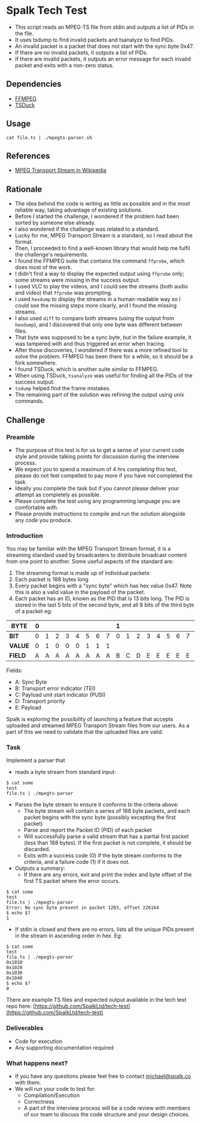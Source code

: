 # Spalk Tech Test
* This script reads an MPEG-TS file from stdin and outputs a list of PIDs in the file.
* It uses tsdump to find invalid packets and tsanalyze to find PIDs.
* An invalid packet is a packet that does not start with the sync byte 0x47.
* If there are no invalid packets, it outputs a list of PIDs.
* If there are invalid packets, it outputs an error message for each invalid packet and exits with a non-zero status.

## Dependencies
* [FFMPEG](https://www.ffmpeg.org/download.html)
* [TSDuck](https://tsduck.io/download/tsduck/)
  
## Usage
```
cat file.ts | ./mpegts-parser.sh
```

## References
* [MPEG Transport Stream in Wikipedia](https://en.wikipedia.org/wiki/MPEG_transport_stream#Elements)

## Rationale
* The idea behind the code is writing as little as possible and in the most reliable way, taking advantage of existing solutions.
* Before I started the challenge, I wondered if the problem had been sorted by someone else already.
* I also wondered if the challenge was related to a standard.
* Lucky for me, MPEG Transport Stream is a standard, so I read about the format.
* Then, I proceeded to find a well-known library that would help me fulfil the challenge's requirements.
* I found the FFMPEG suite that contains the command `ffprobe`, which does most of the work.
* I didn't find a way to display the expected output using `ffprobe` only; some streams were missing in the success output.
* I used VLC to play the videos, and I could see the streams (both audio and video) that `ffprobe` was prompting.
* I used `hexdump` to display the streams in a human-readable way so I could see the missing steps more clearly, and I found the missing streams.
* I also used `diff` to compare both streams (using the output from `hexdump`), and I discovered that only one byte was different between files.
* That byte was supposed to be a sync byte, but in the failure example, it was tampered with and thus triggered an error when tracing. 
* After those discoveries, I wondered if there was a more refined tool to solve the problem. FFMPEG has been there for a while, so it should be a fork somewhere.
* I found TSDuck, which is another suite similar to FFMPEG.
* When using TSDuck, `tsanalyze` was useful for finding all the PIDs of the success output.
* `tsdump` helped find the frame mistakes.
* The remaining part of the solution was refining the output using unix commands.

## Challenge
### Preamble
* The purpose of this test is for us to get a sense of your current code style 
and provide talking points for discussion during the interview process.
* We expect you to spend a maximum of 4 hrs completing this test, please do not feel compelled to pay more if you have not completed the task.
* Ideally you complete the task but if you cannot please deliver your attempt 
as completely as possible.
* Please complete the test using any programming language you are comfortable 
with.
* Please provide instructions to compile and run the solution alongside any 
code you produce.
### Introduction
You may be familiar with the MPEG Transport Stream format, it is a streaming 
standard used by broadcasters to distribute broadcast content from one point to 
another. Some useful aspects of the standard are:
1. The streaming format is made up of individual packets
2. Each packet is 188 bytes long
3. Every packet begins with a "sync byte" which has hex value 0x47. Note this 
is also a valid value in the payload of the packet.
4. Each packet has an ID, known as the PID that is 13 bits long. The PID is 
stored in the last 5 bits of the second byte, and all 8 bits of the third byte 
of a packet eg:

| **BYTE**  | 0 |   |   |   |   |   |   |   | 1 |   |   |   |   |   |   |   | 2 |   |   |   |   |   |   |   | 3 |   |   |   | ... | 187 |   |   |   |
|-----------|---|---|---|---|---|---|---|---|---|---|---|---|---|---|---|---|---|---|---|---|---|---|---|---|---|---|---|---|-----|-----|---|---|---|
| **BIT**   | 0 | 1 | 2 | 3 | 4 | 5 | 6 | 7 | 0 | 1 | 2 | 3 | 4 | 5 | 6 | 7 | 0 | 1 | 2 | 3 | 4 | 5 | 6 | 7 | 0 | 1 | 2 | 3 | ... | 4   | 5 | 6 | 7 |
| **VALUE** | 0 | 1 | 0 | 0 | 0 | 1 | 1 | 1 |   |   |   |   |   |   |   |   |   |   |   |   |   |   |   |   |   |   |   |   | ... |     |   |   |   |
| **FIELD** | A | A | A | A | A | A | A | A | B | C | D | E | E | E | E | E | E | E | E | E | E | E | E | E | F | F | F | F | ... | F   | F | F | F |

Fields:
* A: Sync Byte
* B: Transport error indicator (TEI)
* C: Payload unit start indicator (PUSI)
* D: Transport priority
* E: Payload

Spalk is exploring the possibility of launching a feature that accepts uploaded 
and streamed MPEG Transport Stream files from our users. As a part of this we 
need to validate that the uploaded files are valid.

### Task
Implement a parser that 
* reads a byte stream from standard input:

```
$ cat some
test
file.ts | ./mpegts-parser
```
* Parses the byte stream to ensure it conforms to the criteria above:
  * The byte stream will contain a series of 188 byte packets, and each packet 
    begins with the sync byte (possibly excepting the first packet)
  * Parse and report the Packet ID (PID) of each packet
  * Will successfully parse a valid stream that has a partial first packet 
    (less than 188 bytes). If the first packet is not complete, it should be 
    discarded.
  * Exits with a success code (0) if the byte stream conforms to the criteria, 
    and a failure code (1) if it does not.
* Outputs a summary:
  * If there are any errors, exit and print the index and byte offset of the 
    first TS packet where the error occurs.
```
$ cat some
test
file.ts | ./mpegts-parser
Error: No sync byte present in packet 1203, offset 226164
$ echo $?
1
```
  * If stdin is closed and there are no errors, lists all the unique PIDs 
    present in the stream in ascending order in hex. Eg:
```
$ cat some
test
file.ts | ./mpegts-parser
0x1010
0x1020
0x1030
0x1040
$ echo $?
0
```

There are example TS files and expected output available in the tech test repo 
here:
[https://github.com/SpalkLtd/tech-test](https://github.com/SpalkLtd/tech-test)

### Deliverables
* Code for execution
* Any supporting documentation required

### What happens next?
* If you have any questions please feel free to contact [michael@spalk.co](michael@spalk.co) 
  with them.
* We will run your code to test for:
  * Compilation/Execution
  * Correctness
  * A part of the interview process will be a code review with members of our 
		team to discuss the code structure and your design choices.
